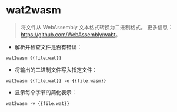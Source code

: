 # wat2wasm

> 将文件从 WebAssembly 文本格式转换为二进制格式。
> 更多信息：<https://github.com/WebAssembly/wabt>。

- 解析并检查文件是否有错误：

`wat2wasm {{file.wat}}`

- 将输出的二进制文件写入指定文件：

`wat2wasm {{file.wat}} -o {{file.wasm}}`

- 显示每个字节的简化表示：

`wat2wasm -v {{file.wat}}`